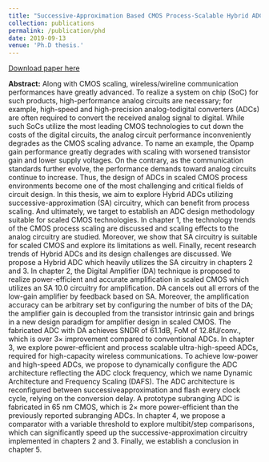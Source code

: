 ```yaml
---
title: "Successive-Approximation Based CMOS Process-Scalable Hybrid ADCs"
collection: publications
permalink: /publication/phd
date: 2019-09-13
venue: 'Ph.D thesis.'
---
```


[Download paper here](https://github.com/kentaroy47/kentaroy47.github.io/blob/master/_publications/yoshioka_thesis_print_20190806.pdf)

**Abstract:**
Along with CMOS scaling, wireless/wireline communication performances have greatly
advanced. To realize a system on chip (SoC) for such products, high-performance
analog circuits are necessary; for example, high-speed and high-precision analog-todigital converters (ADCs) are often required to convert the received analog signal
to digital. While such SoCs utilize the most leading CMOS technologies to cut
down the costs of the digital circuits, the analog circuit performance inconveniently
degrades as the CMOS scaling advance. To name an example, the Opamp gain
performance greatly degrades with scaling with worsened transistor gain and lower
supply voltages. On the contrary, as the communication standards further evolve,
the performance demands toward analog circuits continue to increase. Thus, the
design of ADCs in scaled CMOS process environments become one of the most
challenging and critical fields of circuit design.
In this thesis, we aim to explore Hybrid ADCs utilizing successive-approximation
(SA) circuitry, which can benefit from process scaling. And ultimately, we target
to establish an ADC design methodology suitable for scaled CMOS technologies.
In chapter 1, the technology trends of the CMOS process scaling are discussed and
scaling effects to the analog circuitry are studied. Moreover, we show that SA
circuitry is suitable for scaled CMOS and explore its limitations as well. Finally,
recent research trends of Hybrid ADCs and its design challenges are discussed.
We propose a Hybrid ADC which heavily utilizes the SA circuitry in chapters
2 and 3. In chapter 2, the Digital Amplifier (DA) technique is proposed to realize
power-efficient and accurate amplification in scaled CMOS which utilizes an SA
10.0
circuitry for amplification. DA cancels out all errors of the low-gain amplifier by
feedback based on SA. Moreover, the amplification accuracy can be arbitrary set by
configuring the number of bits of the DA; the amplifier gain is decoupled from the
transistor intrinsic gain and brings in a new design paradigm for amplifier design
in scaled CMOS. The fabricated ADC with DA achieves SNDR of 61.1dB, FoM of
12.8fJ/conv., which is over 3× improvement compared to conventional ADCs.
In chapter 3, we explore power-efficient and process scalable ultra-high-speed
ADCs, required for high-capacity wireless communications. To achieve low-power
and high-speed ADCs, we propose to dynamically configure the ADC architecture
reflecting the ADC clock frequency, which we name Dynamic Architecture and Frequency Scaling (DAFS). The ADC architecture is reconfigured between successiveapproximation and flash every clock cycle, relying on the conversion delay. A prototype subranging ADC is fabricated in 65 nm CMOS, which is 2× more power-efficient
than the previously reported subranging ADCs.
In chapter 4, we propose a comparator with a variable threshold to explore multibit/step comparisons, which can significantly speed up the successive-approximation
circuitry implemented in chapters 2 and 3. Finally, we establish a conclusion in
chapter 5.



